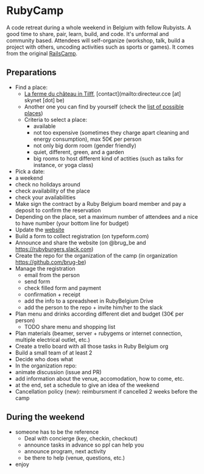 # RubyCamp

A code retreat during a whole weekend in Belgium with fellow Rubyists. A good time to share, pair, learn, build,
and code. It's unformal and community based. Attendees will self-organize (workshop, talk, build a project with others,
uncoding activities such as sports or games). It comes from the original [RailsCamp](http://railscamps.com/).

## Preparations

* Find a place:
  * [La ferme du château in Tilff](http://www.ajtilff.be/), [contact](mailto:directeur.cce [at] skynet [dot] be)
  * Another one you can find by yourself (check the [list of possible places](rubycamp-places.csv))
  * Criteria to select a place:
    * available
    * not too expensive (sometimes they charge apart cleaning and energy consumption), max 50€ per person
    * not only big dorm room (gender friendly)
    * quiet, different, green, and a garden
    * big rooms to host different kind of actities (such as talks for instance, or yoga class)
* Pick a date:
 * a weekend
 * check no holidays around
 * check availability of the place
 * check your availabilities
* Make sign the contract by a Ruby Belgium board member and pay a deposit to confirm the reservation
* Depending on the place, set a maximum number of attendees and a nice to have number (your bottom line for budget)
* Update the [website](https://github.com/brug-be/rubycamp)
* Build a form to collect registration (on typeform.com)
* Announce and share the website (on @brug_be and https://rubyburgers.slack.com)
* Create the repo for the organization of the camp (in organization https://github.com/brug-be)
* Manage the registration
  * email from the person
  * send form
  * check filled form and payment
  * confirmation + receipt
  * add the info to a spreadsheet in RubyBelgium Drive
  * add the person to the repo + invite him/her to the slack
* Plan menu and drinks according different diet and budget (30€ per person)
  * TODO share menu and shopping list
* Plan materials (beamer, server + rubygems or internet connection, multiple electrical outlet, etc.)
* Create a trello board with all those tasks in Ruby Belgium org
* Build a small team of at least 2
* Decide who does what
* In the organization repo:
 * animate discussion (issue and PR)
 * add information about the venue, accomodation, how to come, etc.
 * at the end, set a schedule to give an idea of the weekend
* Cancellation policy (new): reimbursment if cancelled 2 weeks before the camp

## During the weekend

* someone has to be the reference
  * Deal with concierge (key, checkin, checkout)
  * announce tasks in advance so ppl can help you
  * announce program, next activity
  * be there to help (venue, questions, etc.)
* enjoy
